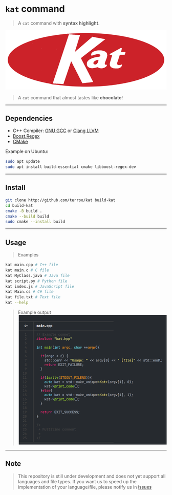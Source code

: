 # `kat` command
> A `cat` command with **syntax highlight**.

![kat](./assets/kat.png) 
> A `cat` command that almost tastes like **chocolate**!

---

## Dependencies
+ C++ Compiler: [GNU GCC](https://gcc.gnu.org/) or [Clang LLVM](https://clang.llvm.org/)
+ [Boost.Regex](https://www.boost.org/doc/libs/1_87_0/libs/regex/)
+ [CMake](https://cmake.org/)

Example on Ubuntu:
```bash
sudo apt update
sudo apt install build-essential cmake libboost-regex-dev
```

---

## Install
```bash
git clone http://github.com/terroo/kat build-kat
cd build-kat
cmake -B build .
cmake --build build
sudo cmake --install build
```

---

## Usage
> Examples
```bash
kat main.cpp # C++ file
kat main.c # C file
kat MyClass.java # Java file
kat script.py # Python file
kat index.js # JavaScript file
kat Main.cs # C# file
kat file.txt # Text file
kat --help
```

> Example output
![kat command](./assets/kat-command-example.png) 

---

## Note
> This repository is still under development and does not yet support all languages and file types. If you want us to speed up the implementation of your language/file, please notify us in [issues](https://github.com/terroo/kat/issues)
